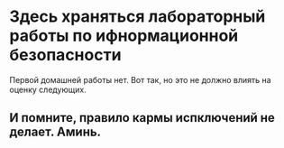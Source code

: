 # Здесь храняться лабораторный работы по ифнормационной безопасности
Первой домашней работы нет. Вот так, но это не должно влиять на оценку следующих.
## И помните, правило кармы испключений не делает. Аминь.
